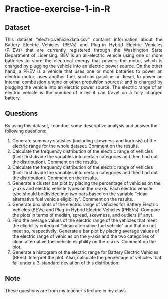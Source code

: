 # Practice-exercise-1-in-R

<h2><strong>Dataset</strong></h2>
<p align="justify"> 
    This dataset “electric.vehicle.data.csv” contains information about the Battery Electric Vehicles (BEVs) and Plug-in Hybrid Electric Vehicles (PHEVs) that are currently registered through the Washington State Department of Licensing. BEV is an all-electric vehicle using one or more batteries to store the electrical energy that powers the motor, which is charged by plugging the vehicle into an electric power source. On the other hand, a PHEV is a vehicle that uses one or more batteries to power an electric motor; uses another fuel, such as gasoline or diesel, to power an internal combustion engine or other propulsion sources; and is charged by plugging the vehicle into an electric power source. The electric range of an electric vehicle is the number of miles it can travel on a fully charged battery.
</p>

<h2><strong>Questions</strong></h2>
    By using this dataset, I conduct some descriptive analysis and answer the following questions:


1. Generate summary statistics (including skewness and kurtosis) of the electric range for the whole dataset. Comment on the results.
2. Calculate the frequency distribution of the electric range of vehicles (hint: first divide the variables into certain categories and then find out the distribution). Comment on the results. 
3. Calculate the frequency distribution of the electric range of vehicles (hint: first divide the variables into certain categories and then find out the distribution). Comment on the results. 
4. Generate a cluster bar plot by placing the percentage of vehicles on the y-axis and electric vehicle types on the x-axis. Each electric vehicle type should be divided into two bars based on the variable “clean alternative fuel vehicle eligibility”. Comment on the results.
5. Generate box plots of the electric range of vehicles for Battery Electric Vehicles (BEVs) and Plug-in Hybrid Electric Vehicles (PHEVs). Compare the plots in terms of median, spread, skewness, and outliers (if any). 
6. Find the average values of the electric range of the vehicles that meet the eligibility criteria of “clean alternative fuel vehicle” and that do not meet so, respectively. Generate a bar plot by placing average values of the electric range of vehicles on the y-axis and the two categories of clean alternative fuel vehicle eligibility on the x-axis. Comment on the plot. 
7. Generate a histogram of the electric range for Battery Electric Vehicles (BEVs). Interpret the plot. Also, calculate the percentage of vehicles that fall under a 3-standard deviation of this distribution.
  
<h2><strong>Note</strong></h2>
These questions are from my teacher's lecture in my class.
